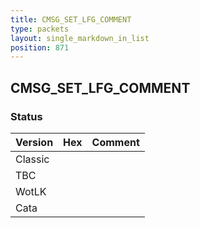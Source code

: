 ```yaml
---
title: CMSG_SET_LFG_COMMENT
type: packets
layout: single_markdown_in_list
position: 871
---
```


## CMSG_SET_LFG_COMMENT

### Status

Version | Hex | Comment
---------- | ---------- | ---------- 
Classic |  |  
TBC |  |  
WotLK |  |  
Cata |  |  
